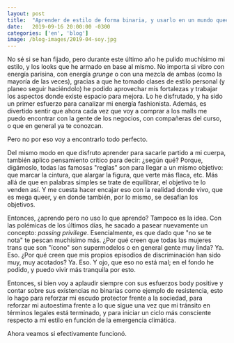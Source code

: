 ```yaml
---
layout: post
title:  "Aprender de estilo de forma binaria, y usarlo en un mundo queer"
date:   2019-09-16 20:00:00 -0300
categories: ['en', 'blog']
image: /blog-images/2019-04-soy.jpg
---
```


No sé si se han fijado, pero durante este último año he pulido muchísimo mi estilo, y los looks que he armado en base al mismo. No importa si vibro con energía parisina, con energía *grunge* o con una mezcla de ambas (como la mayoría de las veces), gracias a que he tomado clases de estilo personal (y planeo seguir haciéndolo) he podido aprovechar mis fortalezas y trabajar los aspectos donde existe espacio para mejora. Lo he disfrutado, y ha sido un primer esfuerzo para canalizar mi energía fashionista. Además, es divertido sentir que ahora cada vez que voy a comprar a los malls me puedo encontrar con la gente de los negocios, con compañeras del curso, o que en general ya te conozcan.

Pero no por eso voy a encontrarlo todo perfecto.

Del mismo modo en que disfruto aprender para sacarle partido a mi cuerpa, también aplico pensamiento crítico para decir: ¿según qué? Porque, digámoslo, todas las famosas "reglas" son para llegar a un mismo objetivo: que marcar la cintura, que alargar la figura, que verte más flaca, etc. Más allá de que en palabras simples se trate de equilibrar, el objetivo te lo venden así. Y me cuesta hacer encajar eso con la realidad donde vivo, que es mega queer, y en donde también, por lo mismo, se desafían los objetivos.

Entonces, ¿aprendo pero no uso lo que aprendo? Tampoco es la idea. Con las polémicas de los últimos días, he sacado a pasear nuevamente un concepto: *passing privilege*. Esencialmente, es que dado que "no se te nota" te pescan muchísimo más. ¿Por qué creen que todas las mujeres trans que son "ícono" son supermodelos o en general gente muy linda? Ya. Eso. ¿Por qué creen que mis propios episodios de discriminación han sido muy, muy acotados? Ya. Eso. Y ojo, que eso no está mal; en el fondo he podido, y puedo vivir más tranquila por esto.

Entonces, si bien voy a aplaudir siempre con sus esfuerzos body positive y contar sobre sus existencias no binarias como ejemplo de resistencia, esto lo hago para reforzar mi escudo protector frente a la sociedad, para reforzar mi autoestima frente a lo que sigue una vez que mi tránsito en términos legales está terminado, y para iniciar un ciclo más consciente respecto a mi estilo en función de la emergencia climática.

Ahora veamos si efectivamente funcionó.
